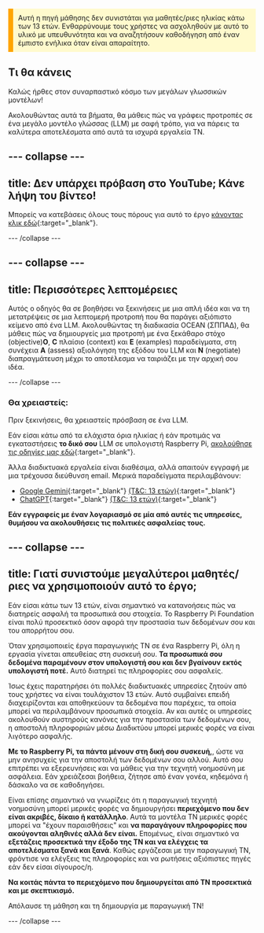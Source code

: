 <p style='border-left: solid; border-width:10px; border-color: #FFA500; background-color: #FFFACD; padding: 10px;'>
Αυτή η πηγή μάθησης δεν συνιστάται για μαθητές/ριες ηλικίας κάτω των 13 ετών. Ενθαρρύνουμε τους χρήστες να ασχοληθούν με αυτό το υλικό με υπευθυνότητα και να αναζητήσουν καθοδήγηση από έναν έμπιστο ενήλικα όταν είναι απαραίτητο.
</p>

## Τι θα κάνεις

Καλώς ήρθες στον συναρπαστικό κόσμο των μεγάλων γλωσσικών μοντέλων!

Ακολουθώντας αυτά τα βήματα, θα μάθεις πώς να γράφεις προτροπές σε ένα μεγάλο μοντέλο γλώσσας (LLM) με σαφή τρόπο, για να πάρεις τα καλύτερα αποτελέσματα από αυτά τα ισχυρά εργαλεία ΤΝ.

## --- collapse ---

## title: Δεν υπάρχει πρόβαση στο YouTube; Κάνε λήψη του βίντεο!

Μπορείς να κατεβάσεις όλους τους πόρους για αυτό το έργο [κάνοντας κλικ εδώ](https://rpf.io/p/en/ai-LLM-prompt-go){:target="_blank"}.

\--- /collapse ---

## --- collapse ---

## title: Περισσότερες λεπτομέρειες

Αυτός ο οδηγός θα σε βοηθήσει να ξεκινήσεις με μια απλή ιδέα και να τη μετατρέψεις σε μια λεπτομερή προτροπή που θα παράγει αξιόπιστο κείμενο από ένα LLM. Ακολουθώντας τη διαδικασία OCEAN (ΣΠΠΑΔ), θα μάθεις πώς να δημιουργείς μια προτροπή με ένα ξεκάθαρο στόχο (objective)**O**, **C** πλαίσιο (context) και **E** (examples) παραδείγματα, στη συνέχεια **A** (assess) αξιολόγηση της εξόδου του LLM και **N** (negotiate) διαπραγμάτευση μέχρι το αποτέλεσμα να ταιριάζει με την αρχική σου ιδέα.

\--- /collapse ---

### Θα χρειαστείς:

Πριν ξεκινήσεις, θα χρειαστείς πρόσβαση σε ένα LLM.

Εάν είσαι κάτω από τα ελάχιστα όρια ηλικίας ή εάν προτιμάς να εγκαταστήσεις **το δικό σου** LLM σε υπολογιστή Raspberry Pi, [ακολούθησε τις οδηγίες μας εδώ](https://projects.raspberrypi.org/en/projects/llm-rpi){:target="_blank"}.

Άλλα διαδικτυακά εργαλεία είναι διαθέσιμα, αλλά απαιτούν εγγραφή με μια τρέχουσα διεύθυνση email. Μερικά παραδείγματα περιλαμβάνουν:

- [Google Gemini](https://gemini.google.com/){:target="_blank"} [(T&C: 13 ετών)](https://support.google.com/gemini/answer/13278668?hl=en-GB#zippy=%2Ccant-access-this-service:~:text=mobile%20app.-,What%20you%20need,-To%20use%20the){:target="_blank"}
- [ChatGPT](https://www.chat.openai.org){:target="_blank"} [(T&C: 13 ετών)](https://help.openai.com/en/articles/8313401-is-chatgpt-safe-for-all-ages){:target="_blank"}

**Εάν εγγραφείς με έναν λογαριασμό σε μία από αυτές τις υπηρεσίες, θυμήσου να ακολουθήσεις τις πολιτικές ασφαλείας τους.**

## --- collapse ---

## title: Γιατί συνιστούμε μεγαλύτεροι μαθητές/ριες να χρησιμοποιούν αυτό το έργο;

Εάν είσαι κάτω των 13 ετών, είναι σημαντικό να κατανοήσεις πώς να διατηρείς ασφαλή τα προσωπικά σου στοιχεία. Το Raspberry Pi Foundation είναι πολύ προσεκτικό όσον αφορά την προστασία των δεδομένων σου και του απορρήτου σου.

Όταν χρησιμοποιείς έργα παραγωγικής ΤΝ σε ένα Raspberry Pi, όλη η εργασία γίνεται απευθείας στη συσκευή σου. **Τα προσωπικά σου δεδομένα παραμένουν στον υπολογιστή σου και δεν βγαίνουν εκτός υπολογιστή ποτέ.** Αυτό διατηρεί τις πληροφορίες σου ασφαλείς.

Ίσως έχεις παρατηρήσει ότι πολλές διαδικτυακές υπηρεσίες ζητούν από τους χρήστες να είναι τουλάχιστον 13 ετών. Αυτό συμβαίνει επειδή διαχειρίζονται και αποθηκεύουν τα δεδομένα που παρέχεις, τα οποία μπορεί να περιλαμβάνουν προσωπικά στοιχεία. Αν και αυτές οι υπηρεσίες ακολουθούν αυστηρούς κανόνες για την προστασία των δεδομένων σου, η αποστολή πληροφοριών μέσω Διαδικτύου μπορεί μερικές φορές να είναι λιγότερο ασφαλής.

**Με το Raspberry Pi, τα πάντα μένουν στη δική σου συσκευή,**, ώστε να μην ανησυχείς για την αποστολή των δεδομένων σου αλλού. Αυτό σου επιτρέπει να εξερευνήσεις και να μάθεις για την τεχνητή νοημοσύνη με ασφάλεια. Εάν χρειάζεσαι βοήθεια, ζήτησε από έναν γονέα, κηδεμόνα ή δάσκαλο να σε καθοδηγήσει.

Είναι επίσης σημαντικό να γνωρίζεις ότι η παραγωγική τεχνητή νοημοσύνη μπορεί μερικές φορές να δημιουργήσει **περιεχόμενο που δεν είναι ακριβές, δίκαιο ή κατάλληλο**. Αυτά τα μοντέλα ΤΝ μερικές φορές μπορεί να "έχουν παραισθήσεις" και **να παραγάγουν πληροφορίες που ακούγονται αληθινές αλλά δεν είναι.** Επομένως, είναι σημαντικό να **εξετάζεις προσεκτικά την έξοδο της ΤΝ και να ελέγχεις τα αποτελέσματα ξανά και ξανά**. Καθώς εργάζεσαι με την παραγωγική ΤΝ, φρόντισε να ελέγξεις τις πληροφορίες και να ρωτήσεις αξιόπιστες πηγές εάν δεν είσαι σίγουρος/η.

**Να κοιτάς πάντα το περιεχόμενο που δημιουργείται από ΤΝ προσεκτικά και με σκεπτικισμό.**

Απόλαυσε τη μάθηση και τη δημιουργία με παραγωγική ΤΝ!

\--- /collapse ---

